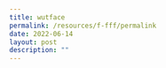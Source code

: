 ```yaml
---
title: wutface
permalink: /resources/f-fff/permalink
date: 2022-06-14
layout: post
description: ""
---
```






